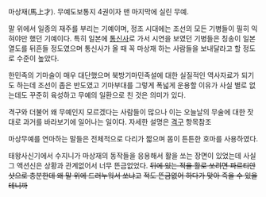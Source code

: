 마상재(馬上才). 무예도보통지 4권이자 맨 마지막에 실린 무예.

말 위에서 일종의 재주를 부리는 기예이며, 정조 시대에는 조선의 모든 기병들이 필히 익혀야만 했던 기예이다. 특히 일본에
[통신사](%EC%A1%B0%EC%84%A0%20%ED%86%B5%EC%8B%A0%EC%82%AC.md)로 가서 시연을 보였던 기병들은
칭송이 일본열도를 뒤흔들 정도였으며 통신사가 올 때 꼭 마상재 하는 사람들을 보내달라고 할 정도로 수준이 높았다.

한민족의 기마술이 매우 대단했으며 북방기마민족설에 대한 실질적인 역사자료가 되기도 하는데 조선이 좁은 반도였고 기마부대를 그렇게 폭넓게
운용할 이유가 사실 별로 없는데도 꾸준히 육성하고 무예의 일환으로 친 것은 의미가 있다.

격구와 더불어 왜 무예인지 모르겠다는 사람들이 많으나 이는 오늘날의 무술에 대한 잣대로 과거를 바라보기에 일어나는 일이다. 자세한 설명은
[격구](%EA%B2%A9%EA%B5%AC.md) 항목참조

마상무예를 연마하는 말들은 전체적으로 다리가 짧으며 몸이 튼튼한 호마를 사용하였다.

태왕사신기에서 수지니가 마상재의 동작들을 응용해서 활을 쏘는 장면이 있었는데 사실 그 액션신은 상황과 관계없어서 너무 뜬금없었다.
<del>뒤에 있는 적을 활로 쏘려면 파르티안샷으로 충분한데 왜 말 위에 드러누워서 쏘냐고</del> <del>적도 뜬금없어 하다가 맞아
죽을 수 있을테니까</del>

